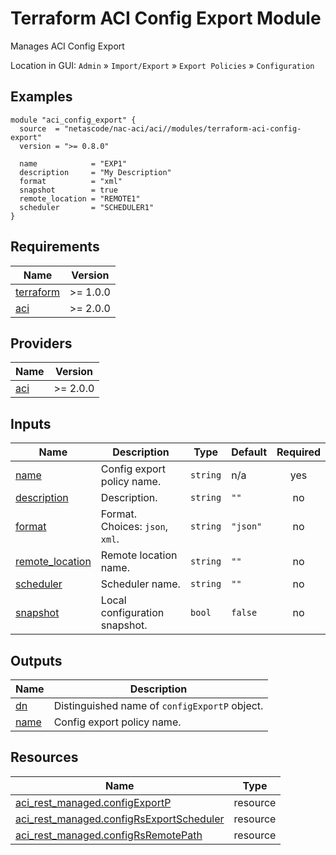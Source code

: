 <!-- BEGIN_TF_DOCS -->
# Terraform ACI Config Export Module

Manages ACI Config Export

Location in GUI:
`Admin` » `Import/Export` » `Export Policies` » `Configuration`

## Examples

```hcl
module "aci_config_export" {
  source  = "netascode/nac-aci/aci//modules/terraform-aci-config-export"
  version = ">= 0.8.0"

  name            = "EXP1"
  description     = "My Description"
  format          = "xml"
  snapshot        = true
  remote_location = "REMOTE1"
  scheduler       = "SCHEDULER1"
}
```

## Requirements

| Name | Version |
|------|---------|
| <a name="requirement_terraform"></a> [terraform](#requirement\_terraform) | >= 1.0.0 |
| <a name="requirement_aci"></a> [aci](#requirement\_aci) | >= 2.0.0 |

## Providers

| Name | Version |
|------|---------|
| <a name="provider_aci"></a> [aci](#provider\_aci) | >= 2.0.0 |

## Inputs

| Name | Description | Type | Default | Required |
|------|-------------|------|---------|:--------:|
| <a name="input_name"></a> [name](#input\_name) | Config export policy name. | `string` | n/a | yes |
| <a name="input_description"></a> [description](#input\_description) | Description. | `string` | `""` | no |
| <a name="input_format"></a> [format](#input\_format) | Format. Choices: `json`, `xml`. | `string` | `"json"` | no |
| <a name="input_remote_location"></a> [remote\_location](#input\_remote\_location) | Remote location name. | `string` | `""` | no |
| <a name="input_scheduler"></a> [scheduler](#input\_scheduler) | Scheduler name. | `string` | `""` | no |
| <a name="input_snapshot"></a> [snapshot](#input\_snapshot) | Local configuration snapshot. | `bool` | `false` | no |

## Outputs

| Name | Description |
|------|-------------|
| <a name="output_dn"></a> [dn](#output\_dn) | Distinguished name of `configExportP` object. |
| <a name="output_name"></a> [name](#output\_name) | Config export policy name. |

## Resources

| Name | Type |
|------|------|
| [aci_rest_managed.configExportP](https://registry.terraform.io/providers/CiscoDevNet/aci/latest/docs/resources/rest_managed) | resource |
| [aci_rest_managed.configRsExportScheduler](https://registry.terraform.io/providers/CiscoDevNet/aci/latest/docs/resources/rest_managed) | resource |
| [aci_rest_managed.configRsRemotePath](https://registry.terraform.io/providers/CiscoDevNet/aci/latest/docs/resources/rest_managed) | resource |
<!-- END_TF_DOCS -->